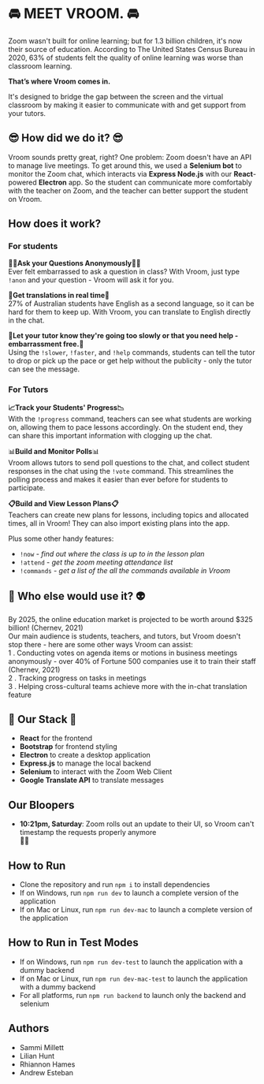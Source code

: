 # 🚘 MEET VROOM. 🚘

Zoom wasn't built for online learning; but for 1.3 billion children, it's now their source of education. According to The United States Census Bureau in 2020, 63% of students felt the quality of online learning was worse than classroom learning.

**That’s where Vroom comes in.**

It's designed to bridge the gap between the screen and the virtual classroom by making it easier to communicate with and get support from your tutors. 

## 😎 How did we do it? 😎
Vroom sounds pretty great, right? One problem: Zoom doesn't have an API to manage live meetings. To get around this, we used a **Selenium bot** to monitor the Zoom chat, which interacts via **Express Node.js** with our **React**-powered **Electron** app. So the student can communicate more comfortably with the teacher on Zoom, and the teacher can better support the student on Vroom. 

## How does it work?
### For students
**🙋‍♂️Ask your Questions Anonymously🤷‍♀️**<br />
Ever felt embarrassed to ask a question in class? With Vroom, just type `!anon` and your question - Vroom will ask it for you.

**🔡Get translations in real time🔣**<br />
27% of Australian students have English as a second language, so it can be hard for them to keep up. With Vroom, you can translate to English directly in the chat. 

**🚀Let your tutor know they're going too slowly or that you need help - embarrassment free.🚀**<br />
Using the `!slower`, `!faster`, and `!help` commands, students can tell the tutor to drop or pick up the pace or get help without the publicity - only the tutor can see the message. 

### For Tutors
**📈Track your Students' Progress📉**<br />
With the `!progress` command, teachers can see what students are working on, allowing them to pace lessons accordingly. On the student end, they can share this important information with clogging up the chat. 

📊**Build and Monitor Polls**📊<br />
Vroom allows tutors to send poll questions to the chat, and collect student responses in the chat using the `!vote` command. This streamlines the polling process and makes it easier than ever before for students to participate. 

**📋Build and View Lesson Plans📋**<br />
Teachers can create new plans for lessons, including topics and allocated times, all in Vroom! They can also import existing plans into the app. 

Plus some other handy features:
- `!now` - *find out where the class is up to in the lesson plan*
- `!attend` - *get the zoom meeting attendance list*
- `!commands` - *get a list of the all the commands available in Vroom*


## 👾 Who else would use it? 👽
By 2025, the online education market is projected to be worth around $325 billion! (Chernev, 2021)  <br/>
Our main audience is students, teachers, and tutors, but Vroom doesn't stop there - here are some other ways Vroom can assist:<br />
    1 . Conducting votes on agenda items or motions in business meetings anonymously - over 40% of Fortune 500 companies use it to train their staff (Chernev, 2021) <br />
    2 . Tracking progress on tasks in meetings <br />
    3 . Helping cross-cultural teams achieve more with the in-chat translation feature <br />

## 🧮 Our Stack 🧮
- **React** for the frontend
- **Bootstrap** for frontend styling
- **Electron** to create a desktop application
- **Express.js** to manage the local backend
- **Selenium** to interact with the Zoom Web Client
- **Google Translate API** to translate messages

## Our Bloopers
- **10:21pm, Saturday**: Zoom rolls out an update to their UI, so Vroom can't timestamp the requests properly anymore <br/> 🤠🙃

## How to Run

+ Clone the repository and run `npm i` to install dependencies
+ If on Windows, run `npm run dev` to launch a complete version of the application
+ If on Mac or Linux, run `npm run dev-mac` to launch a complete version of the application

## How to Run in Test Modes

+ If on Windows, run `npm run dev-test` to launch the application with a dummy backend
+ If on Mac or Linux, run `npm run dev-mac-test` to launch the application with a dummy backend
+ For all platforms, run `npm run backend` to launch only the backend and selenium

## Authors
+ Sammi Millett
+ Lilian Hunt
+ Rhiannon Hames
+ Andrew Esteban